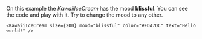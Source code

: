 On this example the *KawaiiIceCream* has the mood <b>blissful</b>. You can see the code and play with it. Try to change the mood to any other.

```
<KawaiiIceCream size={200} mood="blissful" color="#FDA7DC" text="Hello world!" />
```
